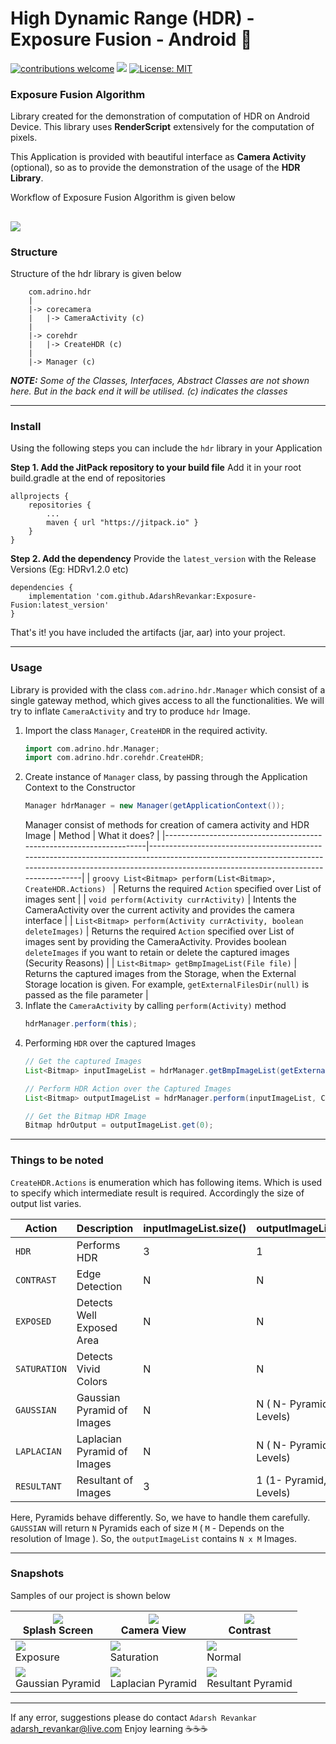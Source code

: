 # High Dynamic Range (HDR) - Exposure Fusion - Android 📸
[![contributions welcome](https://img.shields.io/badge/contributions-welcome-brightgreen.svg?style=flat)](https://github.com/AdarshRevankar/RenderScript)
[![](https://jitpack.io/v/AdarshRevankar/Exposure-Fusion.svg)](https://jitpack.io/#AdarshRevankar/Exposure-Fusion)
[![License: MIT](https://img.shields.io/badge/License-MIT-yellow.svg)](https://github.com/Arpith-kumar/DsDojo/blob/master/LICENSE.md)
### Exposure Fusion Algorithm

Library created for the demonstration of computation of HDR on Android Device. This library uses <b>RenderScript</b> extensively for the computation of pixels.

This Application is provided with beautiful interface as <b>Camera Activity</b> (optional), so as to provide the demonstration of the usage of the <b>HDR Library</b>.

Workflow of Exposure Fusion Algorithm is given below

[<img src="https://user-images.githubusercontent.com/48080453/83433018-dbccdb80-a456-11ea-9470-fe95e46d00eb.png"/>](flowchart.png)
---
### Structure
Structure of the hdr library is given below
```
    com.adrino.hdr
    |
    |-> corecamera
    |	|-> CameraActivity (c)
    |
    |-> corehdr
    |	|-> CreateHDR (c)
    |
    |-> Manager (c)

```
<i><b>NOTE:</b> Some of the Classes, Interfaces, Abstract Classes are not shown here. But in the back end it will be utilised. (c) indicates the classes </i>

---
### Install
Using the following steps you can include the `hdr` library in your Application

**Step 1. Add the JitPack repository to your build file**
Add it in your root build.gradle at the end of repositories

```
allprojects {
    repositories {
        ...
        maven { url "https://jitpack.io" }
    }
}
```

**Step 2. Add the dependency**
Provide the `latest_version` with the Release Versions (Eg: HDRv1.2.0 etc)
```
dependencies {
    implementation 'com.github.AdarshRevankar:Exposure-Fusion:latest_version'
}
```

That's it! you have included the artifacts (jar, aar) into your project.

---
### Usage
Library is provided with the class `com.adrino.hdr.Manager` which consist of a single gateway method, which gives access to all the functionalities. We will try to inflate `CameraActivity` and try to produce `hdr` Image.
1. Import the class `Manager`, `CreateHDR` in the required activity.
    ```groovy
    import com.adrino.hdr.Manager;
    import com.adrino.hdr.corehdr.CreateHDR;
    ```
2. Create instance of `Manager` class, by passing through the Application Context to the Constructor
    ```groovy
    Manager hdrManager = new Manager(getApplicationContext());
    ```
    Manager consist of methods for creation of camera activity and HDR Image
    | Method                                                              | What it does?                                                                                                                                                                                               |
    |---------------------------------------------------------------------|-------------------------------------------------------------------------------------------------------------------------------------------------------------------------------------------------------------|
    | ```groovy List<Bitmap> perform(List<Bitmap>, CreateHDR.Actions) ``` | Returns the required  `Action` specified over List of images sent                                                                                                                                           |
    | `void perform(Activity currActivity)`                               | Intents the CameraActivity over the current activity and provides the camera interface                                                                                                                      |
    | `List<Bitmap> perform(Activity currActivity, boolean deleteImages)` | Returns the required  `Action`  specified over List of images sent by providing the CameraActivity. Provides boolean  `deleteImages` if you want to retain or delete the captured images (Security Reasons) |
    | `List<Bitmap> getBmpImageList(File file)`                           | Returns the captured images from the Storage, when the External Storage location is given. For example,  `getExternalFilesDir(null)` is passed as the file parameter                                        |
3. Inflate the `CameraActivity` by calling `perform(Activity)` method
    ```groovy
    hdrManager.perform(this);
    ```
4. Performing `HDR` over the captured Images
	```groovy
    // Get the captured Images
    List<Bitmap> inputImageList = hdrManager.getBmpImageList(getExternalFilesDir(null));

    // Perform HDR Action over the Captured Images
    List<Bitmap> outputImageList = hdrManager.perform(inputImageList, CreateHDR.Actions.HDR);

    // Get the Bitmap HDR Image
    Bitmap hdrOutput = outputImageList.get(0);
    ```

---
### Things to be noted
`CreateHDR.Actions` is enumeration which has following items. Which is used to specify which intermediate result is required. Accordingly the size of output list varies.

| Action     | Description                 | inputImageList.size() | outputImageList.size()     |
|------------|-----------------------------|-----------------------|----------------------------|
| `HDR`      | Performs HDR                | 3                     | 1                          |
| `CONTRAST` | Edge Detection              | N                     | N                          |
| `EXPOSED`  | Detects Well Exposed Area   | N                     | N                          |
| `SATURATION`| Detects Vivid Colors        | N                     | N                          |
| `GAUSSIAN` | Gaussian Pyramid of Images  | N                     | N ( N- Pyramids, M-Levels) |
| `LAPLACIAN`| Laplacian Pyramid of Images | N                     | N ( N- Pyramids, M-Levels) |
| `RESULTANT`| Resultant of Images         | 3                     | 1 (1- Pyramid, M-Levels)   |

Here, Pyramids behave differently. So, we have to handle them carefully. `GAUSSIAN` will return `N` Pyramids each of size `M` ( `M` - Depends on the resolution of Image ). So, the `outputImageList` contains `N x M` Images.

---
### Snapshots
Samples of our project is shown below

|[<img src="https://user-images.githubusercontent.com/48080453/83431542-1b92c380-a455-11ea-87bc-5004a7eb3bd0.png"/>](splash.png)<br>Splash Screen|  [<img src="https://user-images.githubusercontent.com/48080453/83431821-94921b00-a455-11ea-84df-fcfccb1cc391.png"/>](camera.png)<br>Camera View | [<img src="https://user-images.githubusercontent.com/48080453/83431996-d1f6a880-a455-11ea-9539-c98843f77cf7.png"/>](contrast.png)<br>Contrast  |
|----------------------------------------------------------------------------------------------------------------------------------------------|----------------------------------------------------------------------------------------------------------------------------------------------|----------------------------------------------------------------------------------------------------------------------------------------------|
|[<img src="https://user-images.githubusercontent.com/48080453/83432026-dae77a00-a455-11ea-9493-5a55cf443a9f.png"/>](exposure.png)<br>Exposure|[<img src="https://user-images.githubusercontent.com/48080453/83432054-e3d84b80-a455-11ea-96bb-0af997f7c49b.png"/>](saturation.png)<br>Saturation|[<img src="https://user-images.githubusercontent.com/48080453/83432063-e89cff80-a455-11ea-9d65-06af6edda882.png"/>](normal.png)<br>Normal|
|[<img src="https://user-images.githubusercontent.com/48080453/83432261-3dd91100-a456-11ea-902f-9fc5081a071a.png"/>](gaussian.png)<br>Gaussian Pyramid|[<img src="https://user-images.githubusercontent.com/48080453/83432263-3e71a780-a456-11ea-8541-7d47ea8f8403.png"/>](laplacian.png)<br>Laplacian Pyramid|[<img src="https://user-images.githubusercontent.com/48080453/83432266-3fa2d480-a456-11ea-9952-f25ceeeb2830.png"/>](resultant.png)<br>Resultant Pyramid|

---
If any error, suggestions please do contact
`Adarsh Revankar` adarsh_revankar@live.com
Enjoy learning ☕☕☕
